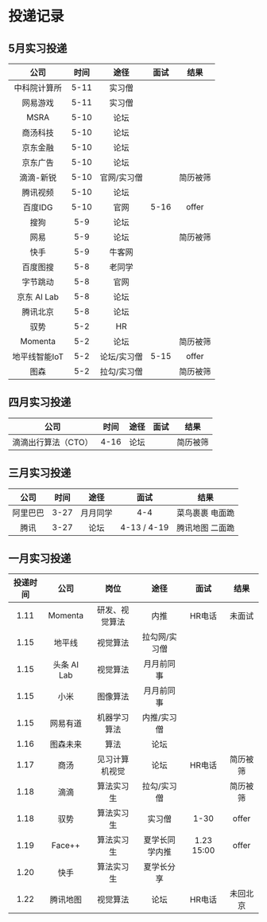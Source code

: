 # 投递记录
## 5月实习投递
| 公司 | 时间 | 途径 | 面试 | 结果 |
| :---: | :---: | :---: | :---: | :---: |
| 中科院计算所 | 5-11 | 实习僧 | | |
| 网易游戏 | 5-11 | 实习僧 | | |
| MSRA | 5-10 | 论坛 | | |
| 商汤科技 | 5-10 | 论坛 | | |
| 京东金融 | 5-10 | 论坛 | | |
| 京东广告 | 5-10 | 论坛 | | |
| 滴滴-新锐 | 5-10 | 官网/实习僧 | | 简历被筛 |
| 腾讯视频 | 5-10 | 论坛 | | |
| 百度IDG | 5-10 | 官网 | 5-16 | offer |
| 搜狗 | 5-9 | 论坛 | | |
| 网易 | 5-9 | 论坛 | | 简历被筛 |
| 快手 | 5-9 | 牛客网 | | |
| 百度图搜 | 5-8 | 老同学 | | |
| 字节跳动 | 5-8 | 官网 | | |
| 京东 AI Lab | 5-8 | 论坛 | | |
| 腾讯北京 | 5-8 | 论坛 | | |
| 驭势 | 5-2 | HR | | |
| Momenta | 5-2 | 论坛 | | 简历被筛 |
| 地平线智能IoT | 5-2 | 论坛/实习僧 | 5-15 | offer |
| 图森 | 5-2 | 拉勾/实习僧 | | 简历被筛 |

## 四月实习投递
| 公司 | 时间 | 途径 | 面试 | 结果 |
| :---: | :---: | :---: | :---: | :---: |
| 滴滴出行算法（CTO） | 4-16 | 论坛 |  | 简历被筛 |

## 三月实习投递
| 公司 | 时间 | 途径 | 面试 | 结果 |
| :---: | :---: | :---: | :---: | :---: |
| 阿里巴巴 | 3-27 | 月月同学 | 4-4 | 菜鸟裹裹 电面跪 |
| 腾讯 | 3-27 | 论坛 | 4-13 / 4-19 | 腾讯地图 二面跪 |

## 一月实习投递
| 投递时间 |    公司     |   岗位    |   途径    |     面试     |  结果  |
| :--: | :-------: | :-----: | :-----: | :--------: | :--: |
| 1.11 |  Momenta  | 研发、视觉算法 |   内推    | HR电话 | 未面试 |
| 1.15 |    地平线    |  视觉算法   | 拉勾网/实习僧 |            |      |
| 1.15 | 头条 AI Lab |  视觉算法   |  月月前同事  |            |      |
| 1.15 |    小米     |  图像算法   |  月月前同事  |            |      |
| 1.15 |   网易有道    | 机器学习算法  | 内推/实习僧  |            |      |
| 1.16 |   图森未来    |   算法    |   论坛    |            |      |
| 1.17 |    商汤     | 见习计算机视觉 |   论坛    |  HR电话  | 简历被筛 |
| 1.18 |    滴滴     |  算法实习生  | 拉勾/实习僧  |            |   简历被筛   |
| 1.18 |    驭势     |  算法实习生  |   实习僧   | 1-30 | offer |
| 1.19 |  Face++   |  算法实习生  | 夏学长同学内推 | 1.23 15:00 | offer |
| 1.20 |    快手     |  算法实习生  |  夏学长分享  |            |      |
| 1.22 |   腾讯地图    |  视觉算法   |   论坛    | HR电话 | 未回北京 |